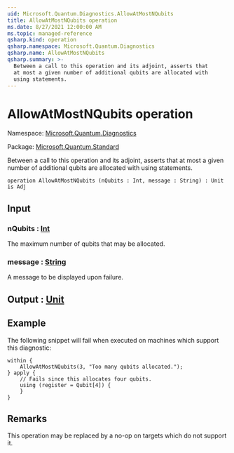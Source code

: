 ```yaml
---
uid: Microsoft.Quantum.Diagnostics.AllowAtMostNQubits
title: AllowAtMostNQubits operation
ms.date: 8/27/2021 12:00:00 AM
ms.topic: managed-reference
qsharp.kind: operation
qsharp.namespace: Microsoft.Quantum.Diagnostics
qsharp.name: AllowAtMostNQubits
qsharp.summary: >-
  Between a call to this operation and its adjoint, asserts that
  at most a given number of additional qubits are allocated with
  using statements.
---
```


# AllowAtMostNQubits operation

Namespace: [Microsoft.Quantum.Diagnostics](xref:Microsoft.Quantum.Diagnostics)

Package: [Microsoft.Quantum.Standard](https://nuget.org/packages/Microsoft.Quantum.Standard)


Between a call to this operation and its adjoint, asserts thatat most a given number of additional qubits are allocated withusing statements.

```qsharp
operation AllowAtMostNQubits (nQubits : Int, message : String) : Unit is Adj
```


## Input

### nQubits : [Int](xref:microsoft.quantum.qsharp.valueliterals#int-literals)

The maximum number of qubits that may be allocated.


### message : [String](xref:microsoft.quantum.qsharp.valueliterals#string-literals)

A message to be displayed upon failure.



## Output : [Unit](xref:microsoft.quantum.qsharp.valueliterals#unit-literal)



## Example

The following snippet will fail when executed on machines whichsupport this diagnostic:```qsharpwithin {    AllowAtMostNQubits(3, "Too many qubits allocated.");} apply {    // Fails since this allocates four qubits.    using (register = Qubit[4]) {    }}```

## Remarks

This operation may be replaced by a no-op on targets which do notsupport it.